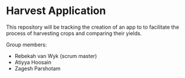 # Harvest Application

This repository will be tracking the creation of an app to to facilitate the process of harvesting crops and comparing their yields. 

Group members:

* Rebekah van Wyk (scrum master)
* Atiyya Hoosain
* Zagesh Parshotam
